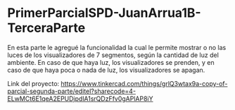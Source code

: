 # PrimerParcialSPD-JuanArrua1B-TerceraParte

En esta parte le agregué la funcionalidad la cual le permite mostrar o no las luces de los visualizadores de 7 segmentos, según la cantidad de luz del ambiente. En caso de que haya luz, los visualizadores se prenden, y en caso de que haya poca o nada de luz, los visualizadores se apagan.

Link del proyecto:
https://www.tinkercad.com/things/grlQ3wtax9a-copy-of-parcial-segunda-parte/editel?sharecode=4-ELwMCt6E1qeA2EPUDjpdlA1srQDzFfv0gAPlAP8iY
